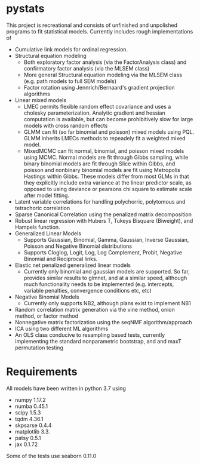 # pystats
This project is recreational and consists of unfinished and unpolished programs to fit statistical models. Currently includes rough implementations of 
- Cumulative link models for ordinal regression.  
- Structural equation modeling
 	- Both exploratory factor analysis (via the FactorAnalysis class) and confirmatory factor analysis (via the MLSEM class)
 	- More general Structural equation modeling via the MLSEM class (e.g. path models to full SEM models)
 	- Factor rotation using Jennrich/Bernaard's gradient projection algorithms
- Linear mixed models 
	- LMEC permits flexible random effect covariance and uses a cholesky parameterization.  Analytic gradient and hessian computation is available, but can become prohibitively slow for large models with cross random effects
	 - GLMM can fit (so far binomial and poisson) mixed models using PQL.  GLMM inherits LMECs methods to repeadely fit a weighted mixed model.
	 - MixedMCMC can fit normal, binomial, and poisson mixed models using MCMC.  Normal models are fit through Gibbs sampling, while binary binomial models are fit through Slice within Gibbs, and poisson and nonbinary binomial models are fit using Metropolis Hastings within Gibbs. These models differ from most GLMs in that they explicitly include extra variance at the linear predictor scale, as opposed to using deviance or pearsons chi square to estimate scale after model fitting.
- Latent variable correlations for handling polychorric, polytomous and tetrachoric correlation
- Sparse Canonical Correlation using the penalized matrix decomposition
- Robust linear regression with Hubers T, Tukeys Bisquare (Biweight), and Hampels function.
- Generalized Linear Models 
	- Supports Gaussian, Binomial, Gamma, Gaussian, Inverse Gaussian, Poisson and Negative Binomial distributions
	- Supports Cloglog, Logit, Log, Log Complement, Probit, Negative Binomial and Reciprocal links.
- Elastic net penalized generalized linear models
	- Currently only binomial and gaussian models are supported.  So far, provides similar results to glmnet, and at a similar speed, although much functionality needs to be implemented (e.g. intercepts, variable penalties, convergence conditions etc, etc)
- Negative Binomial Models
 	- Currently only supports NB2, although plans exist to implement NB1 
- Random correlation matrix generation via the vine method, onion method, or factor method
- Nonnegative matrix factorization using the seqNMF algorithm/approach
- ICA using two different ML algorithms
- An OLS class conducive to resampling based tests, currently implementing the standard nonparametric bootstrap, and and maxT permutation testing
# Requirements
All models have been written in python 3.7 using
- numpy 1.17.2
- numba 0.45.1
- scipy 1.5.3
- tqdm 4.36.1
- skpsarse 0.4.4
- matplotlib 3.3.
- patsy 0.5.1
- jax 0.1.72

Some of the tests use seaborn 0.11.0


